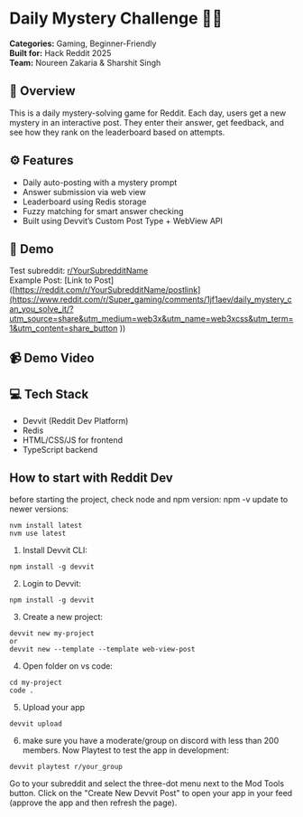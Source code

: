 # Daily Mystery Challenge 🕵️‍♂️

**Categories:** Gaming, Beginner-Friendly  
**Built for:** Hack Reddit 2025  
**Team:** Noureen Zakaria & Sharshit Singh

## 🎯 Overview
This is a daily mystery-solving game for Reddit. Each day, users get a new mystery in an interactive post. They enter their answer, get feedback, and see how they rank on the leaderboard based on attempts.

## ⚙️ Features
- Daily auto-posting with a mystery prompt
- Answer submission via web view
- Leaderboard using Redis storage
- Fuzzy matching for smart answer checking
- Built using Devvit’s Custom Post Type + WebView API

## 📍 Demo
Test subreddit: [r/YourSubredditName](https://reddit.com/r/Super_gaming)  
Example Post: [Link to Post]([https://reddit.com/r/YourSubredditName/postlink](https://www.reddit.com/r/Super_gaming/comments/1jf1aev/daily_mystery_can_you_solve_it/?utm_source=share&utm_medium=web3x&utm_name=web3xcss&utm_term=1&utm_content=share_button ))

## 📹 Demo Video


## 💻 Tech Stack
- Devvit (Reddit Dev Platform)
- Redis
- HTML/CSS/JS for frontend
- TypeScript backend

## How to start with Reddit Dev
before starting the project, check node and npm version: npm -v
update to newer versions:
```
nvm install latest
nvm use latest
```

1. Install Devvit CLI:
```
npm install -g devvit
```

2. Login to Devvit:
```
npm install -g devvit
```

3. Create a new project:
```
devvit new my-project
or
devvit new --template --template web-view-post
```

4. Open folder on vs code:
```
cd my-project
code .
```

5. Upload your app
```
devvit upload
```

6. make sure you have a moderate/group on discord with less than 200 members.
Now Playtest to test the app in development:
```
devvit playtest r/your_group
```

Go to your subreddit and select the three-dot menu next to the Mod Tools button. Click on the "Create New Devvit Post" to open your app in your feed (approve the app and then refresh the page). 
